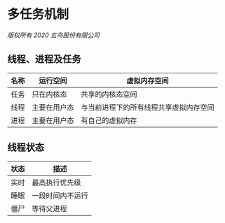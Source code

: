 # 多任务机制 #

*版权所有 2020 玄鸟股份有限公司*

## 线程、进程及任务 ##


| 名称 |   运行空间   |              虚拟内存空间              |
| ---- | ------------ | -------------------------------------- |
| 任务 |  只在内核态  |            共享的内核态空间            |
| 线程 | 主要在用户态 | 与当前进程下的所有线程共享虚拟内存空间 |
| 进程 | 主要在用户态 |            有自己的虚拟内存            |

## 线程状态 ##

| 状态 |       描述       |
| ---- | ---------------- |
| 实时 |  最高执行优先级  |
| 睡眠 | 一段时间内不运行 |
| 僵尸 |    等待父进程    |